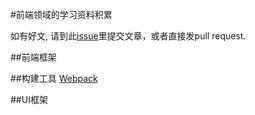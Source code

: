#前端领域的学习资料积累

如有好文, 请到此[issue](https://github.com/birdy0815/front/issues)里提交文章，或者直接发pull request.

##前端框架

##构建工具
[Webpack](https://github.com/birdy0815/front/blob/master/Webpack.md)

##UI框架
